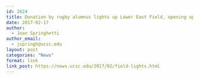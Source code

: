 ```yaml
---
id: 2624
title: Donation by rugby alumnus lights up Lower East Field, opening up training, match  hours
date: 2017-02-17
author:
  - Joan Springhetti
author_email:
  - jspringh@ucsc.edu
layout: post
categories: "News"
format: link
link_post: https://news.ucsc.edu/2017/02/field-lights.html
---
```

